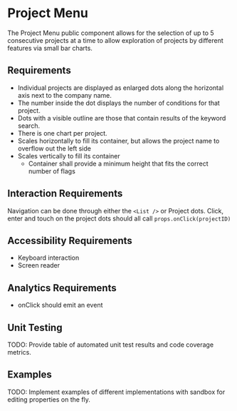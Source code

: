 # Project Menu

The Project Menu public component allows for the selection of up to 5 consecutive projects at a
time to allow exploration of projects by different features via small bar charts.

## Requirements

* Individual projects are displayed as enlarged dots along the horizontal axis next to the company name. 
* The number inside the dot displays the number of conditions for that project.
* Dots with a visible outline are those that contain results of the keyword search.
* There is one chart per project.
* Scales horizontally to fill its container, but allows the project name to overflow out the left side
* Scales vertically to fill its container
  * Container shall provide a minimum height that fits the correct number of flags

## Interaction Requirements

Navigation can be done through either the `<List />` or Project dots.
Click, enter and touch on the project dots should all call `props.onClick(projectID)`

## Accessibility Requirements

* Keyboard interaction
* Screen reader

## Analytics Requirements

* onClick should emit an event

## Unit Testing

TODO: Provide table of automated unit test results and code coverage metrics.

## Examples

TODO: Implement examples of different implementations with sandbox for editing
properties on the fly.
